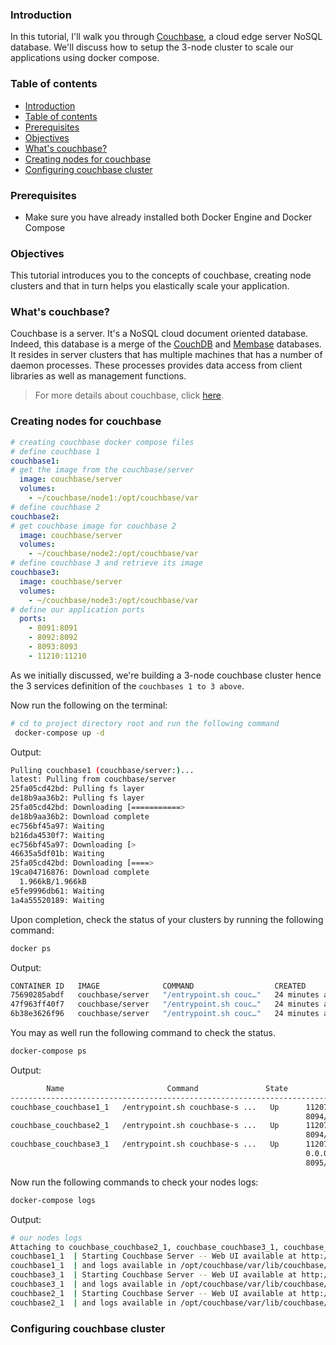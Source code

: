 ### Introduction

In this tutorial, I'll walk you through [Couchbase](https://www.couchbase.com), a cloud edge server NoSQL database. We'll discuss how to setup the 3-node cluster to scale our applications using docker compose.

### Table of contents

- [Introduction](#introduction)
- [Table of contents](#table-of-contents)
- [Prerequisites](#prerequisites)
- [Objectives](#objectives)
- [What's couchbase?](#whats-couchbase)
- [Creating nodes for couchbase](#creating-nodes-for-couchbase)
- [Configuring couchbase cluster](#configuring-couchbase-cluster)

### Prerequisites

- Make sure you have already installed both Docker Engine and Docker Compose

### Objectives

This tutorial introduces you to the concepts of couchbase, creating node clusters and that in turn helps you elastically scale your application.

### What's couchbase?

Couchbase is a server. It's a NoSQL cloud document oriented database.
Indeed, this database is a merge of the [CouchDB](https://couchdb.apache.org) and [Membase](https://blog.couchbase.com/what-exactly-membase/) databases.  
It resides in server clusters that has multiple machines that has a number of daemon processes. These processes provides data access from client libraries as well as management functions.

> For more details about couchbase, click [here](https://dzone.com/articles/couchbase-architecture-deep).  

### Creating nodes for couchbase

```yaml
# creating couchbase docker compose files
# define couchbase 1
couchbase1:
# get the image from the couchbase/server
  image: couchbase/server
  volumes:
    - ~/couchbase/node1:/opt/couchbase/var
# define couchbase 2
couchbase2:
# get couchbase image for couchbase 2
  image: couchbase/server
  volumes:
    - ~/couchbase/node2:/opt/couchbase/var
# define couchbase 3 and retrieve its image
couchbase3:
  image: couchbase/server
  volumes:
    - ~/couchbase/node3:/opt/couchbase/var
# define our application ports
  ports:
    - 8091:8091
    - 8092:8092 
    - 8093:8093 
    - 11210:11210
```

As we initially discussed, we're building a 3-node couchbase cluster hence the 3 services definition of the `couchbases 1 to 3 above`.

Now run the following on the terminal:  

```bash
# cd to project directory root and run the following command
 docker-compose up -d
```

Output:

```bash
Pulling couchbase1 (couchbase/server:)...
latest: Pulling from couchbase/server
25fa05cd42bd: Pulling fs layer
de18b9aa36b2: Pulling fs layer
25fa05cd42bd: Downloading [===========>                                       ]  6.368MB/26.7MB
de18b9aa36b2: Download complete
ec756bf45a97: Waiting
b216da4530f7: Waiting
ec756bf45a97: Downloading [>                                                  ]  4.294MB/467.3MB
46635a5df01b: Waiting
25fa05cd42bd: Downloading [====>                                              ]de18b9aa36b2: Downloading [==================>                                ]  2.123MB/5.647MBnload complete
19ca04716876: Download complete
  1.966kB/1.966kB
e5fe9996db61: Waiting
1a4a55520189: Waiting

```

Upon completion, check the status of your clusters by running the following command:  

```bash
docker ps
```

Output:

```bash
CONTAINER ID   IMAGE              COMMAND                  CREATED             STATUS          PORTS                                                                                                                                                                NAMES
75690285abdf   couchbase/server   "/entrypoint.sh couc…"   24 minutes ago      Up 24 minutes   8091-8096/tcp, 11207/tcp, 11210-11211/tcp, 18091-18096/tcp                                                                                                           couchbase_couchbase2_1
47f963ff40f7   couchbase/server   "/entrypoint.sh couc…"   24 minutes ago      Up 24 minutes   8094-8096/tcp, 0.0.0.0:8091-8093->8091-8093/tcp, :::8091-8093->8091-8093/tcp, 11207/tcp, 11211/tcp, 0.0.0.0:11210->11210/tcp, :::11210->11210/tcp, 18091-18096/tcp   couchbase_couchbase3_1
6b38e3626f96   couchbase/server   "/entrypoint.sh couc…"   24 minutes ago      Up 24 minutes   8091-8096/tcp, 11207/tcp, 11210-11211/tcp, 18091-18096/tcp                                                                                                           couchbase_couchbase1_1

```

You may as well run the following command to check the status.  

```bash
docker-compose ps
```

Output:

```bash
        Name                       Command               State                                                                     Ports                                                                  
-----------------------------------------------------------------------------------------------------------------------------------------------------------------------------------------------------------
couchbase_couchbase1_1   /entrypoint.sh couchbase-s ...   Up      11207/tcp, 11210/tcp, 11211/tcp, 18091/tcp, 18092/tcp, 18093/tcp, 18094/tcp, 18095/tcp, 18096/tcp, 8091/tcp, 8092/tcp, 8093/tcp,         
                                                                  8094/tcp, 8095/tcp, 8096/tcp                                                                                                             
couchbase_couchbase2_1   /entrypoint.sh couchbase-s ...   Up      11207/tcp, 11210/tcp, 11211/tcp, 18091/tcp, 18092/tcp, 18093/tcp, 18094/tcp, 18095/tcp, 18096/tcp, 8091/tcp, 8092/tcp, 8093/tcp,         
                                                                  8094/tcp, 8095/tcp, 8096/tcp                                                                                                             
couchbase_couchbase3_1   /entrypoint.sh couchbase-s ...   Up      11207/tcp, 0.0.0.0:11210->11210/tcp,:::11210->11210/tcp, 11211/tcp, 18091/tcp, 18092/tcp, 18093/tcp, 18094/tcp, 18095/tcp, 18096/tcp,    
                                                                  0.0.0.0:8091->8091/tcp,:::8091->8091/tcp, 0.0.0.0:8092->8092/tcp,:::8092->8092/tcp, 0.0.0.0:8093->8093/tcp,:::8093->8093/tcp, 8094/tcp,  
                                                                  8095/tcp, 8096/tcp  
```

Now run the following commands to check your nodes logs:

```bash
docker-compose logs

```

Output:

```bash
# our nodes logs
Attaching to couchbase_couchbase2_1, couchbase_couchbase3_1, couchbase_couchbase1_1
couchbase1_1  | Starting Couchbase Server -- Web UI available at http://<ip>:8091
couchbase1_1  | and logs available in /opt/couchbase/var/lib/couchbase/logs
couchbase3_1  | Starting Couchbase Server -- Web UI available at http://<ip>:8091
couchbase3_1  | and logs available in /opt/couchbase/var/lib/couchbase/logs
couchbase2_1  | Starting Couchbase Server -- Web UI available at http://<ip>:8091
couchbase2_1  | and logs available in /opt/couchbase/var/lib/couchbase/logs

```

### Configuring couchbase cluster
